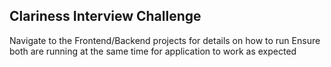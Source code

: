 ## Clariness Interview Challenge

Navigate to the Frontend/Backend projects for details on how to run
Ensure both are running at the same time for application to work as expected

